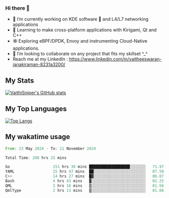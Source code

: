 ### Hi there 👋

- 🔭 I’m currently working on KDE software 💓 and L4/L7 networking applications 
- 📖 Learning to make cross-platform applications with Kirigami, Qt and C++
- 🕸️ Exploring eBPF/DPDK, Envoy and instrumenting Cloud-Native applications. 
- 👯 I’m looking to collaborate on any project that fits my skillset ^_^
- Reach me at my LinkedIn : https://www.linkedin.com/in/vaitheeswaran-janakiraman-8231a3200/

## My Stats
[![VaithiSniper's GitHub stats](https://github-readme-stats.vercel.app/api?username=VaithiSniper&hide=stars&theme=radical)](https://github.com/anuraghazra/github-readme-stats)

## My Top Languages

[![Top Langs](https://github-readme-stats.vercel.app/api/top-langs/?username=VaithiSniper&layout=compact)](https://github.com/anuraghazra/github-readme-stats)

## My wakatime usage

<!--START_SECTION:waka-->

```rust
From: 23 May 2024 - To: 21 November 2024

Total Time: 208 hrs 25 mins

Go                   151 hrs 30 mins ██████████████████░░░░░░░   71.97 %
YAML                 15 hrs 47 mins  ██░░░░░░░░░░░░░░░░░░░░░░░   07.50 %
C++                  14 hrs 27 mins  █▓░░░░░░░░░░░░░░░░░░░░░░░   06.87 %
Bash                 4 hrs 43 mins   ▓░░░░░░░░░░░░░░░░░░░░░░░░   02.25 %
QML                  3 hrs 16 mins   ▒░░░░░░░░░░░░░░░░░░░░░░░░   01.56 %
QmlType              2 hrs 13 mins   ▒░░░░░░░░░░░░░░░░░░░░░░░░   01.06 %
```

<!--END_SECTION:waka-->
